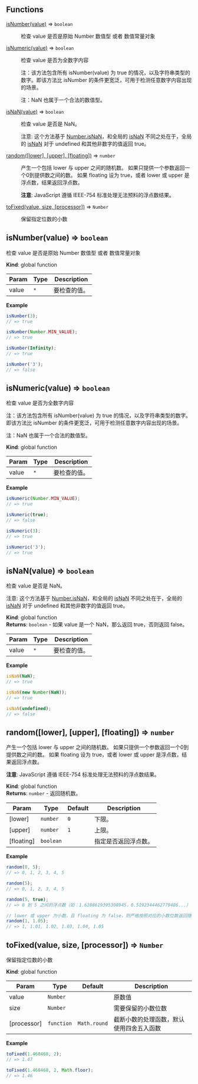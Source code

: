 ## Functions

<dl>
<dt><a href="#isNumber">isNumber(value)</a> ⇒ <code>boolean</code></dt>
<dd><p>检查 value 是否是原始 Number 数值型 或者 数值常量对象</p>
</dd>
<dt><a href="#isNumeric">isNumeric(value)</a> ⇒ <code>boolean</code></dt>
<dd><p>检查 value 是否为全数字内容</p>
<p>注：该方法包含所有 isNumber(value) 为 true 的情况，以及字符串类型的数字。即该方法比 isNumber 的条件更宽泛，可用于检测任意数字内容出现的场景。</p>
<p>注：NaN 也属于一个合法的数值型。</p></dd>
<dt><a href="#isNaN">isNaN(value)</a> ⇒ <code>boolean</code></dt>
<dd><p>检查 value 是否是 NaN。</p>
<p>注意: 这个方法基于 <a href="https://mdn.io/Number/isNaN">Number.isNaN</a>，和全局的
<a href="https://mdn.io/isNaN">isNaN</a> 不同之处在于，全局的 <a href="https://mdn.io/isNaN">isNaN</a> 对于 undefined 和其他非数字的值返回 true。</p>
</dd>
<dt><a href="#random">random([lower], [upper], [floating])</a> ⇒ <code>number</code></dt>
<dd><p>产生一个包括 lower 与 upper 之间的随机数。 如果只提供一个参数返回一个0到提供数之间的数。
如果 floating 设为 true，或者 lower 或 upper 是浮点数，结果返回浮点数。</p>
<p><strong>注意</strong>: JavaScript 遵循 IEEE-754 标准处理无法预料的浮点数结果。</p>
</dd>
<dt><a href="#toFixed">toFixed(value, size, [processor])</a> ⇒ <code>Number</code></dt>
<dd><p>保留指定位数的小数</p>
</dd>
</dl>

<a name="isNumber"></a>

## isNumber(value) ⇒ <code>boolean</code>
检查 value 是否是原始 Number 数值型 或者 数值常量对象

**Kind**: global function  

| Param | Type | Description |
| --- | --- | --- |
| value | <code>\*</code> | 要检查的值。 |

**Example**  
```js
isNumber(3);
// => true

isNumber(Number.MIN_VALUE);
// => true

isNumber(Infinity);
// => true

isNumber('3');
// => false
```
<a name="isNumeric"></a>

## isNumeric(value) ⇒ <code>boolean</code>
检查 value 是否为全数字内容
<p>注：该方法包含所有 isNumber(value) 为 true 的情况，以及字符串类型的数字。即该方法比 isNumber 的条件更宽泛，可用于检测任意数字内容出现的场景。</p>
<p>注：NaN 也属于一个合法的数值型。</p>

**Kind**: global function  

| Param | Type | Description |
| --- | --- | --- |
| value | <code>\*</code> | 要检查的值。 |

**Example**  
```js
isNumeric(Number.MIN_VALUE);
// => true

isNumeric(true);
// => false

isNumeric(3);
// => true

isNumeric('3');
// => true
```
<a name="isNaN"></a>

## isNaN(value) ⇒ <code>boolean</code>
检查 value 是否是 NaN。

注意: 这个方法基于 [Number.isNaN](https://mdn.io/Number/isNaN)，和全局的
[isNaN](https://mdn.io/isNaN) 不同之处在于，全局的 [isNaN](https://mdn.io/isNaN) 对于 undefined 和其他非数字的值返回 true。

**Kind**: global function  
**Returns**: <code>boolean</code> - 如果 value 是一个 NaN，那么返回 true，否则返回 false。  

| Param | Type | Description |
| --- | --- | --- |
| value | <code>\*</code> | 要检查的值。 |

**Example**  
```js
isNaN(NaN);
// => true

isNaN(new Number(NaN));
// => true

isNaN(undefined);
// => false
```
<a name="random"></a>

## random([lower], [upper], [floating]) ⇒ <code>number</code>
产生一个包括 lower 与 upper 之间的随机数。 如果只提供一个参数返回一个0到提供数之间的数。
如果 floating 设为 true，或者 lower 或 upper 是浮点数，结果返回浮点数。

**注意**: JavaScript 遵循 IEEE-754 标准处理无法预料的浮点数结果。

**Kind**: global function  
**Returns**: <code>number</code> - 返回随机数。  

| Param | Type | Default | Description |
| --- | --- | --- | --- |
| [lower] | <code>number</code> | <code>0</code> | 下限。 |
| [upper] | <code>number</code> | <code>1</code> | 上限。 |
| [floating] | <code>boolean</code> |  | 指定是否返回浮点数。 |

**Example**  
```js
random(0, 5);
// => 0, 1, 2, 3, 4, 5

random(5);
// => 0, 1, 2, 3, 4, 5

random(5, true);
// => 0 到 5 之间的浮点数（如：1.6288619395308945，0.5192344462779486...）

// lower 或 upper 为小数，且 floating 为 false，则严格按照对应的小数位数返回随机数结果
random(1, 1.05);
// => 1, 1.01, 1.02, 1.03, 1.04, 1.05
```
<a name="toFixed"></a>

## toFixed(value, size, [processor]) ⇒ <code>Number</code>
保留指定位数的小数

**Kind**: global function  

| Param | Type | Default | Description |
| --- | --- | --- | --- |
| value | <code>Number</code> |  | 原数值 |
| size | <code>Number</code> |  | 需要保留的小数位数 |
| [processor] | <code>function</code> | <code>Math.round</code> | 截断小数的处理函数，默认使用四舍五入函数 |

**Example**  
```js
toFixed(1.468468, 2);
// => 1.47

toFixed(1.468468, 2, Math.floor);
// => 1.46
```

